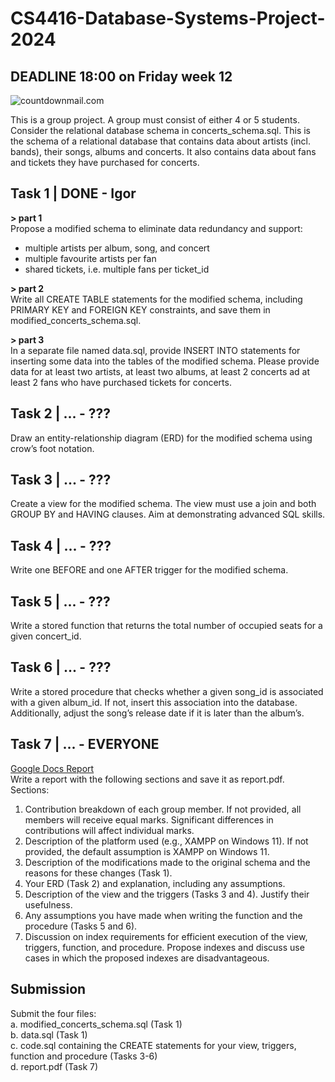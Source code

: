 # CS4416-Database-Systems-Project-2024

## DEADLINE 18:00 on Friday week 12
<img src="https://i.countdownmail.com/3p1e6t.gif" border="0" alt="countdownmail.com"/>
  
This is a group project. A group must consist of either 4 or 5 students. Consider the relational 
database schema in concerts_schema.sql. 
This is the schema of a relational database that contains data about artists (incl. bands), their songs, 
albums and concerts. It also contains data about fans and tickets they have purchased for concerts. 
  
## Task 1 | DONE - Igor
**> part 1**  
Propose a modified schema to eliminate data redundancy and support: 
- multiple artists per album, song, and concert 
- multiple favourite artists per fan 
- shared tickets, i.e. multiple fans per ticket_id
  
**> part 2**  
Write all CREATE TABLE statements for the modified schema, including PRIMARY KEY and 
FOREIGN KEY constraints, and save them in modified_concerts_schema.sql.  
  
**> part 3**  
In a separate file named data.sql, provide INSERT INTO statements for inserting some data into 
the tables of the modified schema. Please provide data for at least two artists, at least two 
albums, at least 2 concerts ad at least 2 fans who have purchased tickets for concerts.

## Task 2 | ... - ???
Draw an entity-relationship diagram (ERD) for the modified schema using crow’s foot notation.

## Task 3 | ... - ???
Create a view for the modified schema. The view must use a join and both GROUP BY and 
HAVING clauses. Aim at demonstrating advanced SQL skills. 

## Task 4 | ... - ???
Write one BEFORE and one AFTER trigger for the modified schema.

## Task 5 | ... - ???
Write a stored function that returns the total number of occupied seats for a given concert_id. 

## Task 6 | ... - ???
Write a stored procedure that checks whether a given song_id is associated with a given 
album_id. If not, insert this association into the database. Additionally, adjust the song’s release 
date if it is later than the album’s.

## Task 7 | ... - EVERYONE  
[Google Docs Report](https://docs.google.com/document/d/1QgfWoZlhya0yBCpckxbMk_S3UjvtNyetlc9o-hZ9ANs/edit?usp=sharing)  
Write a report with the following sections and save it as report.pdf.  
Sections: 
1. Contribution breakdown of each group member. If not provided, all members will 
receive equal marks. Significant differences in contributions will affect individual 
marks.  
2. Description of the platform used (e.g., XAMPP on Windows 11). If not provided, the 
default assumption is XAMPP on Windows 11. 
3. Description of the modifications made to the original schema and the reasons for 
these changes (Task 1). 
4. Your ERD (Task 2) and explanation, including any assumptions. 
5. Description of the view and the triggers (Tasks 3 and 4). Justify their usefulness. 
6. Any assumptions you have made when writing the function and the procedure 
(Tasks 5 and 6). 
7. Discussion on index requirements for efficient execution of the view, triggers, 
function, and procedure. Propose indexes and discuss use cases in which the 
proposed indexes are disadvantageous.

## Submission 
Submit the four files:  
a. modified_concerts_schema.sql (Task 1)   
b. data.sql (Task 1)   
c. code.sql containing the CREATE statements for your view, triggers, function and procedure
(Tasks 3-6)   
d. report.pdf (Task 7)    

